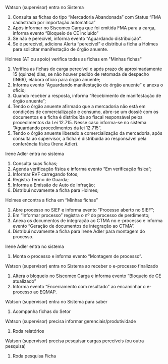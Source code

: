 Watson (supervisor) entra no Sistema

1. Consulta as fichas do tipo “Mercadoria Abandonada” com Status “FMA cadastrada por importação automática”
2. Após informar no Siscomex Carga que foi emitida FMA para a carga, informa evento “Bloqueio de CE incluído”
3. Se não é perecível, informa evento “Aguardando distribuição”.
4. Se é perecível, adiciona Alerta “perecível” e distribui a ficha a Holmes para solicitar manifestação de órgão anuente.

Holmes (AT ou apoio) verifica todas as fichas em "Minhas fichas"

1. Verifica as fichas de carga perecível e após prazo de aproximadamente 15 (quinze) dias, se não houver pedido de retomada de despacho (IN69), elabora ofício para órgão anuente;
2. Informa evento “Aguardando manifestação de órgão anuente” e anexa o ofício;
3. Quando receber a resposta, informa “Recebimento de manifestação de órgão anuente”;
4. Tendo o órgão anuente afirmado que a mercadoria não está em condições de comercialização e consumo, abre-se um dossiê com os documentos e a ficha é distribuída ao fiscal responsável pelos procedimentos da Lei 12.715. Nesse caso informa-se no sistema “Aguardando procedimentos da lei 12.715”.
5. Tendo o órgão anuente liberado a comercialização da mercadoria, após consulta ao supervisor, a ficha é distribuída ao responsável pela conferência física (Irene Adler).

Irene Adler entra no sistema

1. Consulta suas fichas;
2. Agenda verificação física e informa evento “Em verificação física”;
3. Informar RVF carregando fotos;
4. Registra Termo de Guarda;
5. Informa a Emissão de Auto de Infração;
6. Distribui novamente a ficha para Holmes;

Holmes encontra a ficha em “Minhas fichas”

1. Abre processo no SIEF e informa evento “Processo aberto no SIEF”;
2. Em “Informar processo” registra o nº do processo de perdimento;
3. Anexa os documentos de integração ao CTMA no e-processo e informa evento “Geração de documentos de integração ao CTMA”.
4. Distribui novamente a ficha para Irene Adler para montagem do processo.

Irene Adler entra no sistema

1. Monta o processo e informa evento “Montagem de processo”.

Watson (supervisor) entra no Sistema ao receber o e-processo finalizado

1. Altera o bloqueio no Siscomex Carga e informa evento “Bloqueio de CE atualizado”
2. Informa evento “Encerramento com resultado” ao encaminhar o e-processo ao EQMAP.

Watson (supervisor) entra no Sistema para saber

1. Acompanha fichas do Setor

Watson (supervisor) precisa informar gerenciais/produtividade

1. Roda relatórios

Watson (supervisor) precisa pesquisar cargas perecíveis (ou outra pesquisa)

1. Roda pesquisa Ficha
